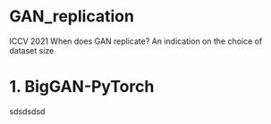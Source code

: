 # GAN_replication
ICCV 2021 When does GAN replicate? An indication on the choice of dataset size

# 1. BigGAN-PyTorch
sdsdsdsd




